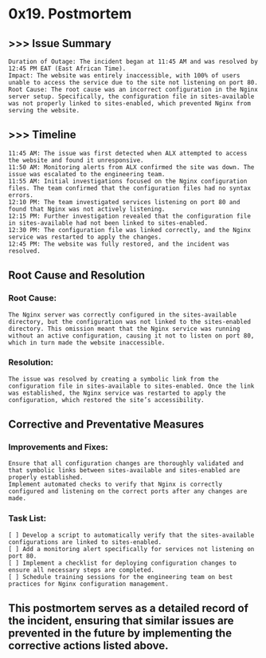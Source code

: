 # 0x19. Postmortem

## >>> Issue Summary

    Duration of Outage: The incident began at 11:45 AM and was resolved by 12:45 PM EAT (East African Time).
    Impact: The website was entirely inaccessible, with 100% of users unable to access the service due to the site not listening on port 80.
    Root Cause: The root cause was an incorrect configuration in the Nginx server setup. Specifically, the configuration file in sites-available was not properly linked to sites-enabled, which prevented Nginx from serving the website.

## >>> Timeline

    11:45 AM: The issue was first detected when ALX attempted to access the website and found it unresponsive.
    11:50 AM: Monitoring alerts from ALX confirmed the site was down. The issue was escalated to the engineering team.
    11:55 AM: Initial investigations focused on the Nginx configuration files. The team confirmed that the configuration files had no syntax errors.
    12:10 PM: The team investigated services listening on port 80 and found that Nginx was not actively listening.
    12:15 PM: Further investigation revealed that the configuration file in sites-available had not been linked to sites-enabled.
    12:30 PM: The configuration file was linked correctly, and the Nginx service was restarted to apply the changes.
    12:45 PM: The website was fully restored, and the incident was resolved.

## Root Cause and Resolution

### Root Cause:
    The Nginx server was correctly configured in the sites-available directory, but the configuration was not linked to the sites-enabled directory. This omission meant that the Nginx service was running without an active configuration, causing it not to listen on port 80, which in turn made the website inaccessible.

### Resolution:
    The issue was resolved by creating a symbolic link from the configuration file in sites-available to sites-enabled. Once the link was established, the Nginx service was restarted to apply the configuration, which restored the site’s accessibility.

## Corrective and Preventative Measures

### Improvements and Fixes:

    Ensure that all configuration changes are thoroughly validated and that symbolic links between sites-available and sites-enabled are properly established.
    Implement automated checks to verify that Nginx is correctly configured and listening on the correct ports after any changes are made.

### Task List:

    [ ] Develop a script to automatically verify that the sites-available configurations are linked to sites-enabled.
    [ ] Add a monitoring alert specifically for services not listening on port 80.
    [ ] Implement a checklist for deploying configuration changes to ensure all necessary steps are completed.
    [ ] Schedule training sessions for the engineering team on best practices for Nginx configuration management.

## This postmortem serves as a detailed record of the incident, ensuring that similar issues are prevented in the future by implementing the corrective actions listed above.
